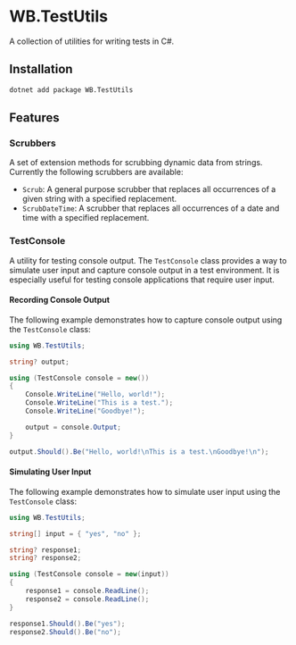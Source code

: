 # WB.TestUtils

A collection of utilities for writing tests in C#.

## Installation

```bash
dotnet add package WB.TestUtils
```

## Features

### Scrubbers

A set of extension methods for scrubbing dynamic data from strings. Currently the following scrubbers are available:

- `Scrub`: A general purpose scrubber that replaces all occurrences of a given string with a specified replacement.
- `ScrubDateTime`: A scrubber that replaces all occurrences of a date and time with a specified replacement.

### TestConsole

A utility for testing console output. The `TestConsole` class provides a way to simulate user input and capture console output in a test environment. It is especially useful for testing console applications that require user input.

#### Recording Console Output

The following example demonstrates how to capture console output using the `TestConsole` class:

```c#
using WB.TestUtils;

string? output;

using (TestConsole console = new())
{
    Console.WriteLine("Hello, world!");
    Console.WriteLine("This is a test.");
    Console.WriteLine("Goodbye!");

    output = console.Output;
}

output.Should().Be("Hello, world!\nThis is a test.\nGoodbye!\n");
```

#### Simulating User Input

The following example demonstrates how to simulate user input using the `TestConsole` class:

```c#
using WB.TestUtils;

string[] input = { "yes", "no" };

string? response1;
string? response2;

using (TestConsole console = new(input))
{
    response1 = console.ReadLine();
    response2 = console.ReadLine();
}

response1.Should().Be("yes");
response2.Should().Be("no");
```
